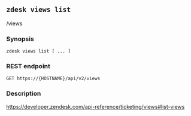 ## `zdesk views list`

/views

### Synopsis

    zdesk views list [ ... ]

### REST endpoint

    GET https://{HOSTNAME}/api/v2/views

### Description

https://developer.zendesk.com/api-reference/ticketing/views#list-views

